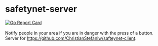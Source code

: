 # safetynet-server  
[![Go Report Card](https://goreportcard.com/badge/github.com/safetynetorg/safetynet-server)](https://goreportcard.com/report/github.com/safetynetorg/safetynet-server)  
<br />
Notify people in your area if you are in danger with the press of a button.  
Server for https://github.com/ChristianStefaniw/safteynet-client. 
